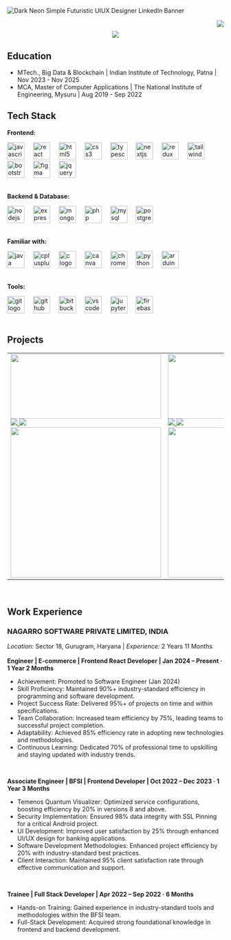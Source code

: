 ![Dark Neon Simple Futuristic UIUX Designer LinkedIn Banner](https://github.com/user-attachments/assets/25f7b1c9-21d7-4f38-8eac-a685becccf61)

<img align="right" src="https://visitor-badge.laobi.icu/badge?page_id=vivek0902.vivek0902" />

<h1 align="center">
    <img src="https://readme-typing-svg.herokuapp.com/?font=NotoSerif&size=35&center=true&vCenter=true&width=500&height=70&duration=4000&lines=Hi+There!+👋;+I'm+Vivek+Sharma!;+A+Software+Developer;+Welcome+to+my+github;" />
</h1>

## Education
- MTech., Big Data & Blockchain | Indian Institute of Technology, Patna | Nov 2023 - Nov 2025
- MCA, Master of Computer Applications | The National Institute of Engineering, Mysuru | Aug 2019 - Sep 2022

## Tech Stack
**Frontend:** 
<div align="left">
  <img src="https://cdn.jsdelivr.net/gh/devicons/devicon/icons/javascript/javascript-original.svg" height="40" alt="javascript logo"  />
  <img width="12" />
  <img src="https://cdn.jsdelivr.net/gh/devicons/devicon/icons/react/react-original.svg" height="40" alt="react logo"  />
  <img width="12" />
  <img src="https://cdn.jsdelivr.net/gh/devicons/devicon/icons/html5/html5-original.svg" height="40" alt="html5 logo"  />
  <img width="12" />
  <img src="https://cdn.jsdelivr.net/gh/devicons/devicon/icons/css3/css3-original.svg" height="40" alt="css3 logo"  />
  <img width="12" />
  <img src="https://cdn.jsdelivr.net/gh/devicons/devicon/icons/typescript/typescript-original.svg" height="40" alt="typescript logo"  />
  <img width="12" />
  <img src="https://cdn.jsdelivr.net/gh/devicons/devicon/icons/nextjs/nextjs-original.svg" height="40" alt="nextjs logo"  />
  <img width="12" />
  <img src="https://cdn.jsdelivr.net/gh/devicons/devicon/icons/redux/redux-original.svg" height="40" alt="redux logo"  />
  <img width="12" />
  <img src="https://cdn.jsdelivr.net/gh/devicons/devicon/icons/tailwindcss/tailwindcss-original-wordmark.svg" height="40" alt="tailwindcss logo"  />
  <img width="12" />
  <img src="https://cdn.jsdelivr.net/gh/devicons/devicon/icons/bootstrap/bootstrap-original.svg" height="40" alt="bootstrap logo"  />
  <img width="12" />
  <img src="https://cdn.jsdelivr.net/gh/devicons/devicon/icons/figma/figma-original.svg" height="40" alt="figma logo"  />
  <img width="12" />
  <img src="https://cdn.jsdelivr.net/gh/devicons/devicon/icons/jquery/jquery-original.svg" height="40" alt="jquery logo"  />
</div>
</br>

**Backend & Database:** 
<div align="left">
  <img src="https://cdn.jsdelivr.net/gh/devicons/devicon/icons/nodejs/nodejs-original.svg" height="40" alt="nodejs logo"  />
  <img width="12" />
  <img src="https://img.icons8.com/?size=100&id=2ZOaTclOqD4q" height="40" alt="express logo"  />
  <img width="12" />
  <img src="https://cdn.jsdelivr.net/gh/devicons/devicon/icons/mongodb/mongodb-original.svg" height="40" alt="mongodb logo"  />
  <img width="12" />
  <img src="https://cdn.jsdelivr.net/gh/devicons/devicon/icons/php/php-original.svg" height="40" alt="php logo"  />
  <img width="12" />
  <img src="https://cdn.jsdelivr.net/gh/devicons/devicon/icons/mysql/mysql-original.svg" height="40" alt="mysql logo"  />
  <img width="12" />
  <img src="https://cdn.jsdelivr.net/gh/devicons/devicon/icons/postgresql/postgresql-original.svg" height="40" alt="postgresql logo"  />
</div>
</br>


**Familiar with:** 
<div align="left">
  <img src="https://cdn.jsdelivr.net/gh/devicons/devicon/icons/java/java-original.svg" height="40" alt="java logo"  />
  <img width="12" />
  <img src="https://cdn.jsdelivr.net/gh/devicons/devicon/icons/cplusplus/cplusplus-original.svg" height="40" alt="cplusplus logo"  />
  <img width="12" />
  <img src="https://cdn.jsdelivr.net/gh/devicons/devicon/icons/c/c-original.svg" height="40" alt="c logo"  />
  <img width="12" />
  <img src="https://cdn.jsdelivr.net/gh/devicons/devicon/icons/canva/canva-original.svg" height="40" alt="canva logo"  />
  <img width="12" />
  <img src="https://cdn.jsdelivr.net/gh/devicons/devicon/icons/chrome/chrome-original.svg" height="40" alt="chrome logo"  />
  <img width="12" />
  <img src="https://cdn.jsdelivr.net/gh/devicons/devicon/icons/python/python-original.svg" height="40" alt="python logo"  />
  <img width="12" />
  <img src="https://cdn.jsdelivr.net/gh/devicons/devicon/icons/arduino/arduino-original.svg" height="40" alt="arduino logo"  />
</div>

</br>

**Tools:** 
<div align="left">
  <img src="https://cdn.jsdelivr.net/gh/devicons/devicon/icons/git/git-original.svg" height="40" alt="git logo"  />
  <img width="12" />
  <img src="https://github.githubassets.com/assets/GitHub-Mark-ea2971cee799.png" height="40" alt="github logo"  />
  <img width="12" />
  <img src="https://cdn.jsdelivr.net/gh/devicons/devicon/icons/bitbucket/bitbucket-original.svg" height="40" alt="bitbucket logo"  />
  <img width="12" />
  <img src="https://cdn.jsdelivr.net/gh/devicons/devicon/icons/vscode/vscode-original.svg" height="40" alt="vscode logo"  />
  <img width="12" />
  <img src="https://jithurjacob.gallerycdn.vsassets.io/extensions/jithurjacob/nbpreviewer/1.2.2/1545728940190/Microsoft.VisualStudio.Services.Icons.Default" height="40" alt="jupyter logo"  />
  <img width="12" />
  <img src="https://cdn.jsdelivr.net/gh/devicons/devicon/icons/firebase/firebase-plain.svg" height="40" alt="firebase logo"  />
</div>
</br>

## Projects
<!-- BEGIN CARDS -->
<table>
  <tr>
    <td>
      <a href="https://github.com/vivek0902/2048-game-in-reactjs">
        <img src="https://images.crazygames.com/games/2048/cover_16x9-1707828856995.png" width="350" height="150"/>
      </a>
      <br/>
      <a href="https://vivek0902.github.io/2048-game-in-reactjs/" target="_blank">
        <img src="https://img.shields.io/badge/Live%20Demo-%23181717.svg?style=for-the-badge&logo=react&logoColor=white" />
      </a>
      <a href="https://github.com/vivek0902/2048-game-in-reactjs" target="_blank">
        <img src="https://img.shields.io/badge/Repository-%23181717.svg?style=for-the-badge&logo=github&logoColor=white" />
      </a>
        <br/>
      <a href="https://github.com/vivek0902/2048-game-in-reactjs">
        <img src="https://github-readme-stats.vercel.app/api/pin/?username=vivek0902&repo=2048-game-in-reactjs&theme=dark" width="350"/>
      </a>
    </td>
    <td>
      <a href="https://github.com/vivek0902/Drag-and-drop-todoList-app-in-React">
        <img src="https://i.ytimg.com/vi/YJ5EMzyimfc/maxresdefault.jpg" width="350" height="150"/>
      </a>
      <br/>
      <a href="https://vivek0902.github.io/Drag-and-drop-todoList-app-in-React/" target="_blank">
        <img src="https://img.shields.io/badge/Live%20Demo-%23181717.svg?style=for-the-badge&logo=react&logoColor=white" />
      </a>
      <a href="https://github.com/vivek0902/Drag-and-drop-todoList-app-in-React" target="_blank">
        <img src="https://img.shields.io/badge/Repository-%23181717.svg?style=for-the-badge&logo=github&logoColor=white" />
      </a>
        <br/>
      <a href="https://github.com/vivek0902/Drag-and-drop-todoList-app-in-React">
        <img src="https://github-readme-stats.vercel.app/api/pin/?username=vivek0902&repo=Drag-and-drop-todoList-app-in-React&theme=dark" width="350"/>
      </a>
    </td>
    <td>
      <a href="https://github.com/vivek0902/Feature-Flag-in-React-using-useContext-hook">
        <img src="https://miro.medium.com/v2/resize:fit:1200/1*YxQWofI7RVPWLGtfblAgmw.png" width="350" height="150"/>
      </a>
         <br/>
      <a href="https://vivek0902.github.io/Feature-Flag-in-React-using-useContext-hook/" target="_blank">
        <img src="https://img.shields.io/badge/Live%20Demo-%23181717.svg?style=for-the-badge&logo=react&logoColor=white" />
      </a>
      <a href="https://github.com/vivek0902/Feature-Flag-in-React-using-useContext-hook" target="_blank">
        <img src="https://img.shields.io/badge/Repository-%23181717.svg?style=for-the-badge&logo=github&logoColor=white" />
      </a>
      <br/>
      <a href="https://github.com/vivek0902/Feature-Flag-in-React-using-useContext-hook">
        <img src="https://github-readme-stats.vercel.app/api/pin/?username=vivek0902&repo=Feature-Flag-in-React-using-useContext-hook&theme=dark" width="350"/>
      </a>
    </td>
  </tr>
</table>
<!-- END CARDS --> 
<br/>

## Work Experience
### NAGARRO SOFTWARE PRIVATE LIMITED, INDIA
*Location:* Sector 18, Gurugram, Haryana |  *Experience:* 2 Years 11 Months 
</br>
</br>
**Engineer | E-commerce | Frontend React Developer | Jan 2024 – Present · 1 Year 2 Months**
- Achievement: Promoted to Software Engineer (Jan 2024)
- Skill Proficiency: Maintained 90%+ industry-standard efficiency in programming and software development.
- Project Success Rate: Delivered 95%+ of projects on time and within specifications.
- Team Collaboration: Increased team efficiency by 75%, leading teams to successful project completion.
- Adaptability: Achieved 85% efficiency rate in adopting new technologies and methodologies.
- Continuous Learning: Dedicated 70% of professional time to upskilling and staying updated with industry trends.
</br>

**Associate Engineer | BFSI | Frontend Developer | Oct 2022 – Dec 2023 · 1 Year 3 Months**
- Temenos Quantum Visualizer: Optimized service configurations, boosting efficiency by 20% in versions 8 and above. 
- Security Implementation: Ensured 98% data integrity with SSL Pinning for a critical Android project. 
- UI Development: Improved user satisfaction by 25% through enhanced UI/UX design for banking applications.
- Software Development Methodologies: Enhanced project efficiency by 20% with industry-standard best practices.
- Client Interaction: Maintained 95% client satisfaction rate through effective communication and support.
</br>

**Trainee | Full Stack Developer | Apr 2022 – Sep 2022 · 6 Months**
- Hands-on Training: Gained experience in industry-standard tools and methodologies within the BFSI team.
- Full-Stack Development: Acquired strong foundational knowledge in frontend and backend development.



